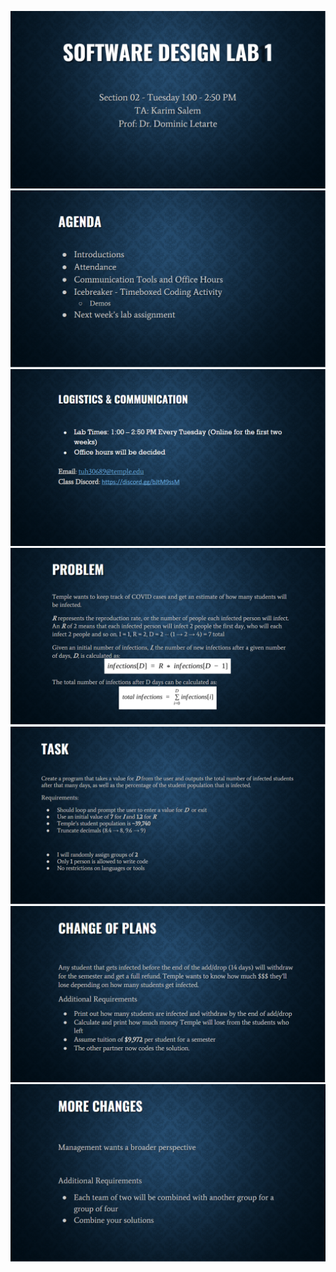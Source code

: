 ![](slides/Slide1.PNG)
![](slides/Slide2.PNG)
![](slides/Slide3.PNG)
![](slides/Slide4.PNG)
![](slides/Slide5.PNG)
![](slides/Slide6.PNG)
![](slides/Slide7.PNG)
